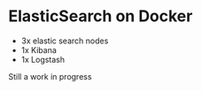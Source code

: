 # ElasticSearch on Docker

- 3x elastic search nodes
- 1x Kibana
- 1x Logstash

Still a work in progress
